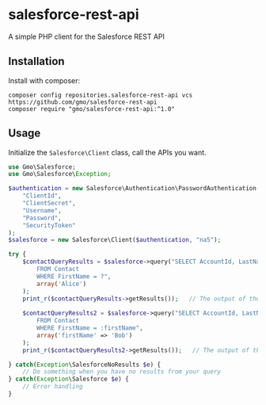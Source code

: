 # salesforce-rest-api
A simple PHP client for the Salesforce REST API

## Installation

Install with composer:
```
composer config repositories.salesforce-rest-api vcs https://github.com/gmo/salesforce-rest-api
composer require "gmo/salesforce-rest-api:^1.0"
```

## Usage

Initialize the `Salesforce\Client` class, call the APIs you want.

```php
use Gmo\Salesforce;
use Gmo\Salesforce\Exception;

$authentication = new Salesforce\Authentication\PasswordAuthentication(
	"ClientId",
	"ClientSecret",
	"Username",
	"Password",
	"SecurityToken"
);
$salesforce = new Salesforce\Client($authentication, "na5");

try {
	$contactQueryResults = $salesforce->query("SELECT AccountId, LastName
		FROM Contact
		WHERE FirstName = ?",
		array('Alice')
	);
	print_r($contactQueryResults->getResults());   // The output of the query API JSON, converted to associative array
	
    $contactQueryResults2 = $salesforce->query("SELECT AccountId, LastName
        FROM Contact
        WHERE FirstName = :firstName",
        array('firstName' => 'Bob')
    );
	print_r($contactQueryResults2->getResults());   // The output of the query API JSON, converted to associative array

} catch(Exception\SalesforceNoResults $e) {
	// Do something when you have no results from your query
} catch(Exception\Salesforce $e) {
	// Error handling
}
```


